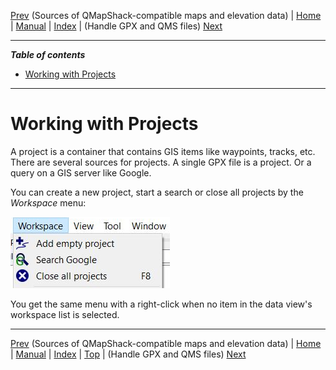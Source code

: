 [Prev](DocMapDemSources) (Sources of QMapShack-compatible maps and elevation data) | [Home](Home) | [Manual](DocMain) | [Index](AxAdvIndex) | (Handle GPX and QMS files) [Next](DocHandleGpxFiles)
- - -

***Table of contents***

* [Working with Projects](#working-with-projects)

* * * * * * * * * *
 
# Working with Projects

A project is a container that contains GIS items like waypoints, tracks, etc. There are several sources for projects. A single GPX file is a project. Or a query on a GIS server like Google. 

You can create a new project, start a search or close all projects by the _Workspace_ menu:

![Alt text](images/DocWorkingWithProjects/maproom1.png)

You get the same menu with a right-click when no item in the data view's workspace list is selected.

- - -
[Prev](DocMapDemSources) (Sources of QMapShack-compatible maps and elevation data) | [Home](Home) | [Manual](DocMain) | [Index](AxAdvIndex) | [Top](#) | (Handle GPX and QMS files) [Next](DocHandleGpxFiles)
